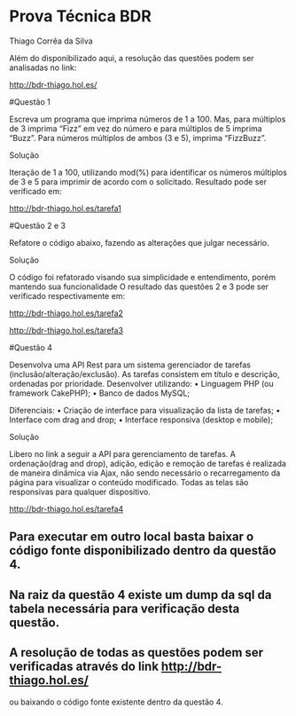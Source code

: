 # Prova Técnica BDR

Thiago Corrêa da Silva

Além do disponibilizado aqui, a resolução das questões podem ser analisadas no link:

http://bdr-thiago.hol.es/

#Questão 1

Escreva um programa que imprima números de 1 a 100. Mas, para múltiplos de 3 imprima 
“Fizz” em vez do número e para múltiplos de 5 imprima “Buzz”. Para números múltiplos 
de ambos (3 e 5), imprima “FizzBuzz”. 

Solução

Iteração de 1 a 100, utilizando mod(%) para identificar os números múltiplos de 3 e 5 para imprimir de acordo com o solicitado.
Resultado pode ser verificado em:

http://bdr-thiago.hol.es/tarefa1

#Questão 2 e 3

Refatore o código abaixo, fazendo as alterações que julgar necessário. 

Solução

O código foi refatorado visando sua simplicidade e entendimento, porém mantendo sua funcionalidade
O resultado das questões 2 e 3 pode ser verificado respectivamente em:

http://bdr-thiago.hol.es/tarefa2

http://bdr-thiago.hol.es/tarefa3

#Questão 4

Desenvolva uma API Rest para  um sistema gerenciador de tarefas 
(inclusão/alteração/exclusão). As tarefas consistem em título e descrição, ordenadas por 
prioridade. 
Desenvolver utilizando: 
•  Linguagem PHP (ou framework CakePHP); 
•  Banco de dados MySQL; 
 
Diferenciais: 
•  Criação de interface para visualização da lista de tarefas; 
•  Interface com drag and drop; 
•  Interface responsiva (desktop e mobile); 

Solução

Libero no link a seguir a API para gerenciamento de tarefas.
A ordenação(drag and drop), adição, edição e remoção de tarefas é realizada de maneira dinâmica via Ajax, não sendo necessário o recarregamento da página para visualizar o conteúdo modificado.
Todas as telas são responsivas para qualquer dispositivo.

http://bdr-thiago.hol.es/tarefa4

## Para executar em outro local basta baixar o código fonte disponibilizado dentro da questão 4.

## Na raiz da questão 4 existe um dump da sql da tabela necessária para verificação desta questão.

## A resolução de todas as questões podem ser verificadas através do link http://bdr-thiago.hol.es/
ou baixando o código fonte existente dentro da questão 4.




